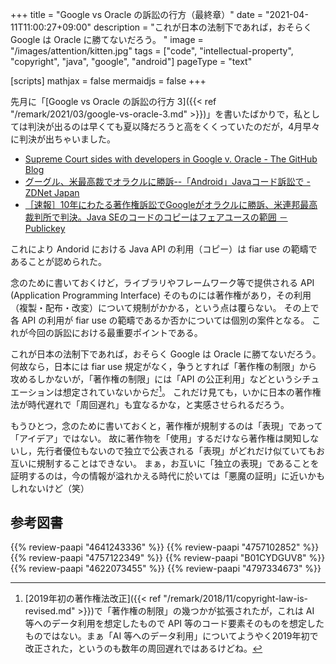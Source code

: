 +++
title = "Google vs Oracle の訴訟の行方（最終章）"
date =  "2021-04-11T11:00:27+09:00"
description = "これが日本の法制下であれば，おそらく Google は Oracle に勝てないだろう。 "
image = "/images/attention/kitten.jpg"
tags = ["code", "intellectual-property", "copyright", "java", "google", "android"]
pageType = "text"

[scripts]
  mathjax = false
  mermaidjs = false
+++

先月に「[Google vs Oracle の訴訟の行方 3]({{< ref "/remark/2021/03/google-vs-oracle-3.md" >}})」を書いたばかりで，私としては判決が出るのは早くても夏以降だろうと高をくくっていたのだが，4月早々に判決が出ちゃいました。

- [Supreme Court sides with developers in Google v. Oracle - The GitHub Blog](https://github.blog/2021-04-06-supreme-court-sides-with-developers-in-google-v-oracle/)
- [グーグル、米最高裁でオラクルに勝訴--「Android」Javaコード訴訟で - ZDNet Japan](https://japan.zdnet.com/article/35168881/)
- [［速報］10年にわたる著作権訴訟でGoogleがオラクルに勝訴、米連邦最高裁判所で判決。Java SEのコードのコピーはフェアユースの範囲 － Publickey](https://www.publickey1.jp/blog/21/10googlejava_se.html)

これにより Andorid における Java API の利用（コピー）は fiar use の範疇であることが認められた。

念のために書いておくけど，ライブラリやフレームワーク等で提供される API (Application Programming Interface) そのものには著作権があり，その利用（複製・配布・改変）について規制がかかる，という点は覆らない。
その上で各 API の利用が fiar use の範疇であるか否かについては個別の案件となる。
これが今回の訴訟における最重要ポイントである。

これが日本の法制下であれば，おそらく Google は Oracle に勝てないだろう。
何故なら，日本には fiar use 規定がなく，争うとすれば「著作権の制限」から攻めるしかないが，「著作権の制限」には「API の公正利用」などというシチュエーションは想定されていないからだ[^fu1]。
これだけ見ても，いかに日本の著作権法が時代遅れで「周回遅れ」も宜なるかな，と実感させられるだろう。

[^fu1]: [2019年初の著作権法改正]({{< ref "/remark/2018/11/copyright-law-is-revised.md" >}})で「著作権の制限」の幾つかが拡張されたが，これは AI 等へのデータ利用を想定したもので API 等のコード要素そのものを想定したものではない。まぁ「AI 等へのデータ利用」についてようやく2019年初で改正された，というのも数年の周回遅れではあるけどね。

もうひとつ，念のために書いておくと，著作権が規制するのは「表現」であって「アイデア」ではない。
故に著作物を「使用」するだけなら著作権は関知しないし，先行者優位もないので独立で公表される「表現」がどれだけ似ていてもお互いに規制することはできない。
まぁ，お互いに「独立の表現」であることを証明するのは，今の情報が溢れかえる時代に於いては「悪魔の証明」に近いかもしれないけど（笑）

## 参考図書

{{% review-paapi "4641243336" %}} <!-- 著作権法 第3版 -->
{{% review-paapi "4757102852" %}} <!-- 著作権２．０ ウェブ時代の文化発展をめざして -->
{{% review-paapi "4757122349" %}} <!-- 〈反〉知的独占 -->
{{% review-paapi "B01CYDGUV8" %}} <!-- CODE VERSION 2.0 -->
{{% review-paapi "4622073455" %}} <!-- 〈海賊版〉の思想‐18世紀英国の永久コピーライト闘争 -->
{{% review-paapi "4797334673" %}} <!-- インターネットの法と慣習 -->
